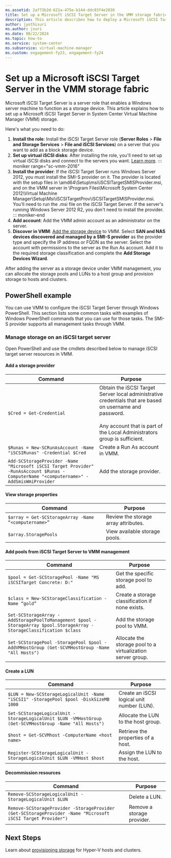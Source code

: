 ```yaml
---
ms.assetid: 2af73b2d-621a-475e-b144-ddc03f4e2030
title: Set up a Microsoft iSCSI Target Server in the VMM storage fabric
description: This article describes how to deploy a Microsoft iSCSI Target Server in the VMM storage fabric
author: jyothisuri
ms.author: jsuri
ms.date: 08/22/2024
ms.topic: how-to
ms.service: system-center
ms.subservice: virtual-machine-manager
ms.custom: engagement-fy23, engagement-fy24
---
```


# Set up a Microsoft iSCSI Target Server in the VMM storage fabric



Microsoft iSCSI Target Server is a server role that enables a Windows server machine to function as a storage device. This article explains how to set up a Microsoft iSCSI Target Server in System Center Virtual Machine Manager (VMM) storage.

Here's what you need to do:


1. **Install the role**: Install the iSCSI Target Server role (**Server Roles** > **File and Storage Services** > **File and iSCSI Services**) on a server that you want to add as a block storage device.
2. **Set up virtual iSCSI disks**: After installing the role, you'll need to set up virtual iSCSI disks and connect to the servers you want. [Learn more](/archive/blogs/amitd/configure-windows-2012-r2-as-iscsi-target).
::: moniker range="sc-vmm-2016"
3. **Install the provider**: If the iSCSI Target Server runs Windows Server 2012, you must install the SMI-S provider on it. The provider is located with the setup files in \amd64\Setup\msi\iSCSITargetSMISProvider.msi, and on the VMM server in \Program Files\Microsoft System Center 2012\Virtual Machine Manager\Setup\Msi\iSCSITargetProv\iSCSITargetSMISProvider.msi. You'll need to run the .msi file on the iSCSI Target Server. If the server's running Windows Server 2012 R2, you don't need to install the provider.
::: moniker-end
4. **Add account**: Add the VMM admin account as an administrator on the server.
5. **Discover in VMM**: [Add the storage device](storage-device.md) to VMM. Select **SAN and NAS devices discovered and managed by a SMI-S provider** as the provider type and specify the IP address or FQDN as the server. Select the account with permissions to the server as the Run As account. Add it to the required storage classification and complete the **Add Storage Devices Wizard**.


After adding the server as a storage device under VMM management, you can allocate the storage pools and LUNs to a host group and provision storage to hosts and clusters.

## PowerShell example

You can use VMM to configure the iSCSI Target Server through Windows PowerShell. This section lists some common tasks with examples of Windows PowerShell commands that you can use for those tasks. The SMI-S provider supports all management tasks through VMM.

### Manage storage on an iSCSI target server

Open PowerShell and use the cmdlets described below to manage iSCSI target server resources in VMM.



#### Add a storage provider

|Command|Purpose|
|-----------|-----------|
|`$Cred = Get-Credential`|Obtain the iSCSI Target Server local administrative credentials that are based on username and password.<br /><br /> Any account that is part of the Local Administrators group is sufficient.|
|`$Runas = New-SCRunAsAccount -Name "iSCSIRunas" -Credential $Cred`|Create a Run As account in VMM.|
|`Add-SCStorageProvider -Name "Microsoft iSCSI Target Provider" -RunAsAccount $Runas -ComputerName "<computername>" -AddSmisWmiProvider`|Add the storage provider.|

#### View storage properties

|Command|Purpose|
|-----------|-----------|
|`$array = Get-SCStorageArray -Name “<computername>”`|Review the storage array attributes.|
|`$array.StoragePools`|View available storage pools.|

#### Add pools from iSCSI Target Server to VMM management

|Command|Purpose|
|-----------|-----------|
|`$pool = Get-SCStoragePool -Name "MS iSCSITarget Concrete: D:"`|Get the specific storage pool to add.|
|`$class = New-SCStorageClassification -Name “gold”`|Create a storage classification if none exists.|
|`Set-SCStorageArray -AddStoragePoolToManagement $pool -StorageArray $pool.StorageArray -StorageClassification $class`|Add the storage pool to VMM.|
|`Set-SCStoragePool -StoragePool $pool -AddVMHostGroup (Get-SCVMHostGroup -Name "All Hosts")`|Allocate the storage pool to a virtualization server group.|

#### Create a LUN

|Command|Purpose|
|-----------|-----------|
|`$LUN = New-SCStorageLogicalUnit -Name "iSCSI1" -StoragePool $pool -DiskSizeMB 1000`|Create an iSCSI logical unit number (LUN).|
|`Set-SCStorageLogicalUnit -StorageLogicalUnit $LUN -VMHostGroup (Get-SCVMHostGroup -Name "All Hosts")`|Allocate the LUN to the host group.|
|`$host = Get-SCVMhost -ComputerName <host name>`|Retrieve the properties of a host.|
|`Register-SCStorageLogicalUnit -StorageLogicalUnit $LUN -VMHost $host`|Assign the LUN to the host.|

#### Decommission resources

|Command|Purpose|
|-----------|-----------|
|`Remove-SCStorageLogicalUnit -StorageLogicalUnit $LUN`|Delete a LUN.|
|`Remove-SCStorageProvider -StorageProvider (Get-SCStorageProvider -Name "Microsoft iSCSI Target Provider")`|Remove a storage provider.|

## Next Steps

Learn about [provisioning storage](hyper-v-storage.md) for Hyper-V hosts and clusters.
